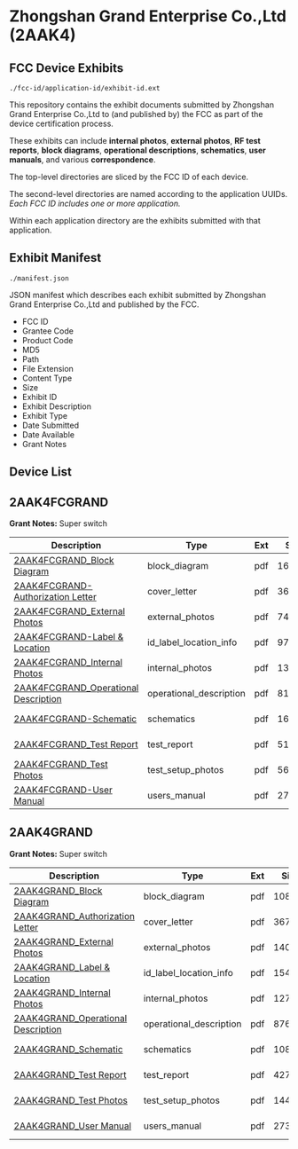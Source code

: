 # Zhongshan Grand Enterprise Co.,Ltd (2AAK4)
## FCC Device Exhibits

```
./fcc-id/application-id/exhibit-id.ext
```

This repository contains the exhibit documents submitted by Zhongshan Grand Enterprise Co.,Ltd to (and published by) the FCC as part of the device certification process.

These exhibits can include **internal photos**, **external photos**, **RF test reports**, **block diagrams**, **operational descriptions**, **schematics**, **user manuals**, and various **correspondence**.

The top-level directories are sliced by the FCC ID of each device.

The second-level directories are named according to the application UUIDs. *Each FCC ID includes one or more application.*

Within each application directory are the exhibits submitted with that application. 

## Exhibit Manifest

```
./manifest.json
```

JSON manifest which describes each exhibit submitted by Zhongshan Grand Enterprise Co.,Ltd and published by the FCC.

- FCC ID
- Grantee Code
- Product Code
- MD5
- Path
- File Extension
- Content Type
- Size
- Exhibit ID
- Exhibit Description
- Exhibit Type
- Date Submitted
- Date Available
- Grant Notes

## Device List
## 2AAK4FCGRAND
**Grant Notes:** Super switch

| Description | Type | Ext | Size | Submitted | Available |
| ----------- | ---- | --- | ---- | --------- | --------- |
| [2AAK4FCGRAND_Block Diagram](2AAK4FCGRAND/7c67389ce710f692e8f2ac4894cd944a/2026381.pdf) | block_diagram | pdf | 16011 | 2013-07-26 | 2013-07-26 |
| [2AAK4FCGRAND-Authorization Letter](2AAK4FCGRAND/7c67389ce710f692e8f2ac4894cd944a/2026382.pdf) | cover_letter | pdf | 367768 | 2013-07-26 | 2013-07-26 |
| [2AAK4FCGRAND_External Photos](2AAK4FCGRAND/7c67389ce710f692e8f2ac4894cd944a/2026383.pdf) | external_photos | pdf | 74916 | 2013-07-26 | 2013-07-26 |
| [2AAK4FCGRAND-Label & Location](2AAK4FCGRAND/7c67389ce710f692e8f2ac4894cd944a/2026384.pdf) | id_label_location_info | pdf | 97792 | 2013-07-26 | 2013-07-26 |
| [2AAK4FCGRAND_Internal Photos](2AAK4FCGRAND/7c67389ce710f692e8f2ac4894cd944a/2026385.pdf) | internal_photos | pdf | 132323 | 2013-07-26 | 2013-07-26 |
| [2AAK4FCGRAND_Operational Description](2AAK4FCGRAND/7c67389ce710f692e8f2ac4894cd944a/2026386.pdf) | operational_description | pdf | 81887 | 2013-07-26 | 2013-07-26 |
| [2AAK4FCGRAND-Schematic](2AAK4FCGRAND/7c67389ce710f692e8f2ac4894cd944a/2026387.pdf) | schematics | pdf | 162709 | 2013-07-26 | 2013-07-26 |
| [2AAK4FCGRAND_Test Report](2AAK4FCGRAND/7c67389ce710f692e8f2ac4894cd944a/2026388.pdf) | test_report | pdf | 511132 | 2013-07-26 | 2013-07-26 |
| [2AAK4FCGRAND_Test Photos](2AAK4FCGRAND/7c67389ce710f692e8f2ac4894cd944a/2026389.pdf) | test_setup_photos | pdf | 56863 | 2013-07-26 | 2013-07-26 |
| [2AAK4FCGRAND-User Manual](2AAK4FCGRAND/7c67389ce710f692e8f2ac4894cd944a/2026390.pdf) | users_manual | pdf | 273783 | 2013-07-26 | 2013-07-26 |
## 2AAK4GRAND
**Grant Notes:** Super switch

| Description | Type | Ext | Size | Submitted | Available |
| ----------- | ---- | --- | ---- | --------- | --------- |
| [2AAK4GRAND_Block Diagram](2AAK4GRAND/9c917e368ba8eadf22b7cae8ce84576e/2026402.pdf) | block_diagram | pdf | 108598 | 2013-07-26 | 2013-07-26 |
| [2AAK4GRAND_Authorization Letter](2AAK4GRAND/9c917e368ba8eadf22b7cae8ce84576e/2026382.pdf) | cover_letter | pdf | 367768 | 2013-07-26 | 2013-07-26 |
| [2AAK4GRAND_External Photos](2AAK4GRAND/9c917e368ba8eadf22b7cae8ce84576e/2026404.pdf) | external_photos | pdf | 140200 | 2013-07-26 | 2013-07-26 |
| [2AAK4GRAND_Label & Location](2AAK4GRAND/9c917e368ba8eadf22b7cae8ce84576e/2026405.pdf) | id_label_location_info | pdf | 154426 | 2013-07-26 | 2013-07-26 |
| [2AAK4GRAND_Internal Photos](2AAK4GRAND/9c917e368ba8eadf22b7cae8ce84576e/2026406.pdf) | internal_photos | pdf | 127400 | 2013-07-26 | 2013-07-26 |
| [2AAK4GRAND_Operational Description](2AAK4GRAND/9c917e368ba8eadf22b7cae8ce84576e/2026407.pdf) | operational_description | pdf | 87609 | 2013-07-26 | 2013-07-26 |
| [2AAK4GRAND_Schematic](2AAK4GRAND/9c917e368ba8eadf22b7cae8ce84576e/2026408.pdf) | schematics | pdf | 108960 | 2013-07-26 | 2013-07-26 |
| [2AAK4GRAND_Test Report](2AAK4GRAND/9c917e368ba8eadf22b7cae8ce84576e/2026409.pdf) | test_report | pdf | 427193 | 2013-07-26 | 2013-07-26 |
| [2AAK4GRAND_Test Photos](2AAK4GRAND/9c917e368ba8eadf22b7cae8ce84576e/2026410.pdf) | test_setup_photos | pdf | 144131 | 2013-07-26 | 2013-07-26 |
| [2AAK4GRAND_User Manual](2AAK4GRAND/9c917e368ba8eadf22b7cae8ce84576e/2026411.pdf) | users_manual | pdf | 273836 | 2013-07-26 | 2013-07-26 |
